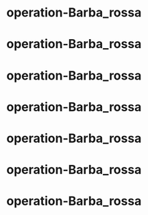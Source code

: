 # operation-Barba_rossa
# operation-Barba_rossa
# operation-Barba_rossa
# operation-Barba_rossa
# operation-Barba_rossa
# operation-Barba_rossa
# operation-Barba_rossa
